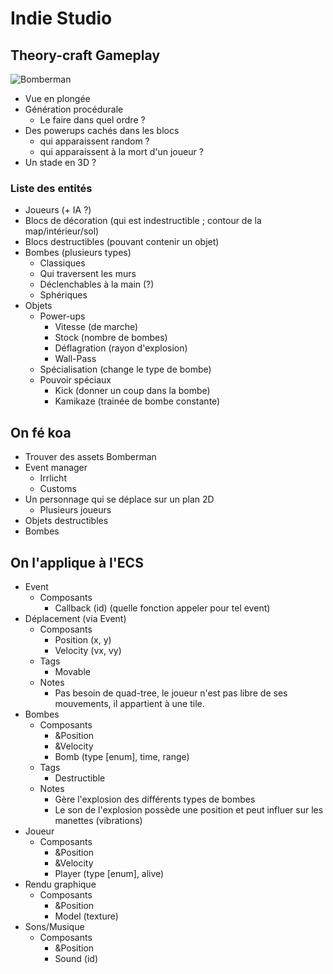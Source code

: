 # Indie Studio


## Theory-craft Gameplay

![Bomberman](https://cdn03.nintendo-europe.com/media/images/06_screenshots/games_5/nintendo_switch_6/nswitch_superbombermanr/NSwitch_SuperBombermanR_01.jpg)

* Vue en plongée
* Génération procédurale
  * Le faire dans quel ordre ?
* Des powerups cachés dans les blocs
  * qui apparaissent random ?
  * qui apparaissent à la mort d'un joueur ?
* Un stade en 3D ?


### Liste des entités


* Joueurs (+ IA ?)
* Blocs de décoration (qui est indestructible ; contour de la map/intérieur/sol)
* Blocs destructibles (pouvant contenir un objet)
* Bombes (plusieurs types)
  * Classiques
  * Qui traversent les murs
  * Déclenchables à la main (?)
  * Sphériques
* Objets
  * Power-ups
    * Vitesse (de marche)
    * Stock (nombre de bombes)
    * Déflagration (rayon d'explosion)
    * Wall-Pass
  * Spécialisation (change le type de bombe)
  * Pouvoir spéciaux
    * Kick (donner un coup dans la bombe)
    * Kamikaze (trainée de bombe constante)


## On fé koa


- Trouver des assets Bomberman
- Event manager
  - Irrlicht
  - Customs
- Un personnage qui se déplace sur un plan 2D
  - Plusieurs joueurs
- Objets destructibles
- Bombes


## On l'applique à l'ECS


- Event
  - Composants
    - Callback (id) (quelle fonction appeler pour tel event)
- Déplacement (via Event)
  - Composants
    - Position (x, y)
    - Velocity (vx, vy)
  - Tags
    - Movable
  - Notes
    - Pas besoin de quad-tree, le joueur n'est pas libre de ses mouvements, il appartient à une tile.
- Bombes
  - Composants
    - &Position
    - &Velocity
    - Bomb (type [enum], time, range)
  - Tags
    - Destructible
  - Notes
    - Gère l'explosion des différents types de bombes
    - Le son de l'explosion possède une position et peut influer sur les manettes (vibrations)
- Joueur
  - Composants
    - &Position
    - &Velocity
    - Player (type [enum], alive)
- Rendu graphique
  - Composants
    - &Position
    - Model (texture)
- Sons/Musique
  - Composants
    - &Position
    - Sound (id)